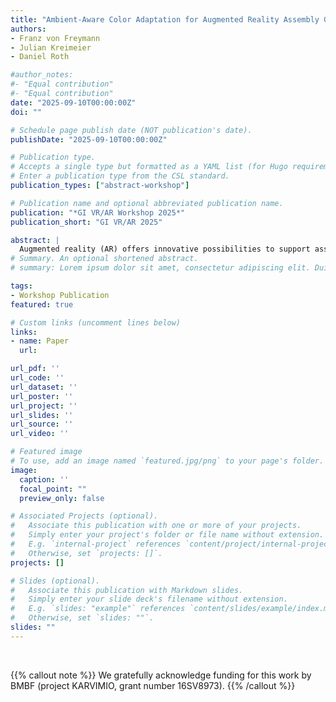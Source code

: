 ```yaml
---
title: "Ambient-Aware Color Adaptation for Augmented Reality Assembly Guidance User Interfaces"
authors:
- Franz von Freymann
- Julian Kreimeier
- Daniel Roth

#author_notes:
#- "Equal contribution"
#- "Equal contribution"
date: "2025-09-10T00:00:00Z"
doi: ""

# Schedule page publish date (NOT publication's date).
publishDate: "2025-09-10T00:00:00Z"

# Publication type.
# Accepts a single type but formatted as a YAML list (for Hugo requirements).
# Enter a publication type from the CSL standard.
publication_types: ["abstract-workshop"]

# Publication name and optional abbreviated publication name.
publication: "*GI VR/AR Workshop 2025*"
publication_short: "GI VR/AR 2025"

abstract: |
  Augmented reality (AR) offers innovative possibilities to support assembly processes, particularly in highly specialized environments such as operating rooms. This paper investigates how ambient aware color adaptation can improve the readability and usability of assembly instructions. Based on existing challenges in color perception in optical see-through AR displays, an algorithm is developed and empirically evaluated that dynamically adapts the contrast of the menu background color to the physical environment. The implementation uses the HoloLens 2 and is based on a modified Michelson contrast calculation to ensure the best visibility of instructions in bright environments. The method is evaluated by a user study in which eight participants performed an assembly task under different lighting conditions. The results show that adaptive color matching had no significant disadvantages for usability, while general AR interaction and control were perceived as more challenging.
# Summary. An optional shortened abstract.
# summary: Lorem ipsum dolor sit amet, consectetur adipiscing elit. Duis posuere tellus ac convallis placerat. Proin tincidunt magna sed ex sollicitudin condimentum.

tags:
- Workshop Publication
featured: true

# Custom links (uncomment lines below)
links:
- name: Paper
  url: 

url_pdf: ''
url_code: ''
url_dataset: ''
url_poster: ''
url_project: ''
url_slides: ''
url_source: ''
url_video: ''

# Featured image
# To use, add an image named `featured.jpg/png` to your page's folder. 
image:
  caption: ''
  focal_point: ""
  preview_only: false

# Associated Projects (optional).
#   Associate this publication with one or more of your projects.
#   Simply enter your project's folder or file name without extension.
#   E.g. `internal-project` references `content/project/internal-project/index.md`.
#   Otherwise, set `projects: []`.
projects: []

# Slides (optional).
#   Associate this publication with Markdown slides.
#   Simply enter your slide deck's filename without extension.
#   E.g. `slides: "example"` references `content/slides/example/index.md`.
#   Otherwise, set `slides: ""`.
slides: ""
---
```



<br>

{{% callout note %}}
We gratefully acknowledge funding for this work by BMBF (project KARVIMIO, grant number 16SV8973).
{{% /callout %}}


